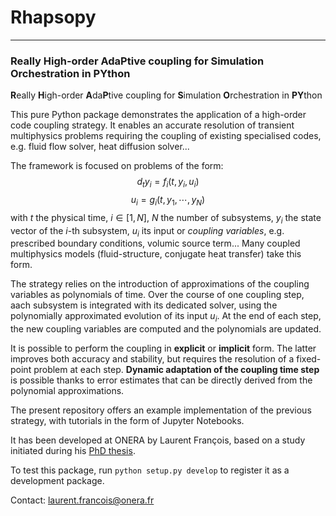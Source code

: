 # Rhapsopy
___
### **R**eally **H**igh-order **A**da**P**tive coupling for **S**imulation **O**rchestration in **PY**thon

**R**eally **H**igh-order **A**da**P**tive coupling for **S**imulation **O**rchestration in **PY**thon

This pure Python package demonstrates the application of a high-order code coupling strategy. It enables an accurate resolution of transient multiphysics problems requiring the coupling of existing specialised codes, e.g. fluid flow solver, heat diffusion solver...

The framework is focused on problems of the form:
$$d_t y_i = f_i(t, y_i, u_i)$$
$$u_i = g_i(t, y_1, \cdots, y_N)$$
with $t$ the physical time, $i \in [1,N]$, $N$ the number of subsystems, $y_i$ the state vector of the $i$-th subsystem, $u_i$ its input or *coupling variables*, e.g. prescribed boundary conditions, volumic source term... Many coupled multiphysics models (fluid-structure, conjugate heat transfer) take this form.

The strategy relies on the introduction of approximations of the coupling variables as polynomials of time. Over the course of one coupling step, aach subsystem is integrated with its dedicated solver, using the polynomially approximated evolution of its input $u_i$. At the end of each step, the new coupling variables are computed and the polynomials are updated.

It is possible to perform the coupling in **explicit** or **implicit** form. The latter improves both accuracy and stability, but requires the resolution of a fixed-point problem at each step.
**Dynamic adaptation of the coupling time step** is possible thanks to error estimates that can be directly derived from the polynomial approximations.

The present repository offers an example implementation of the previous strategy, with tutorials in the form of Jupyter Notebooks.

It has been developed at ONERA by Laurent François, based on a study initiated during his [PhD thesis](https://www.theses.fr/2022IPPAX004).

To test this package, run `python setup.py develop` to register it as a development package.

Contact: laurent.francois@onera.fr
